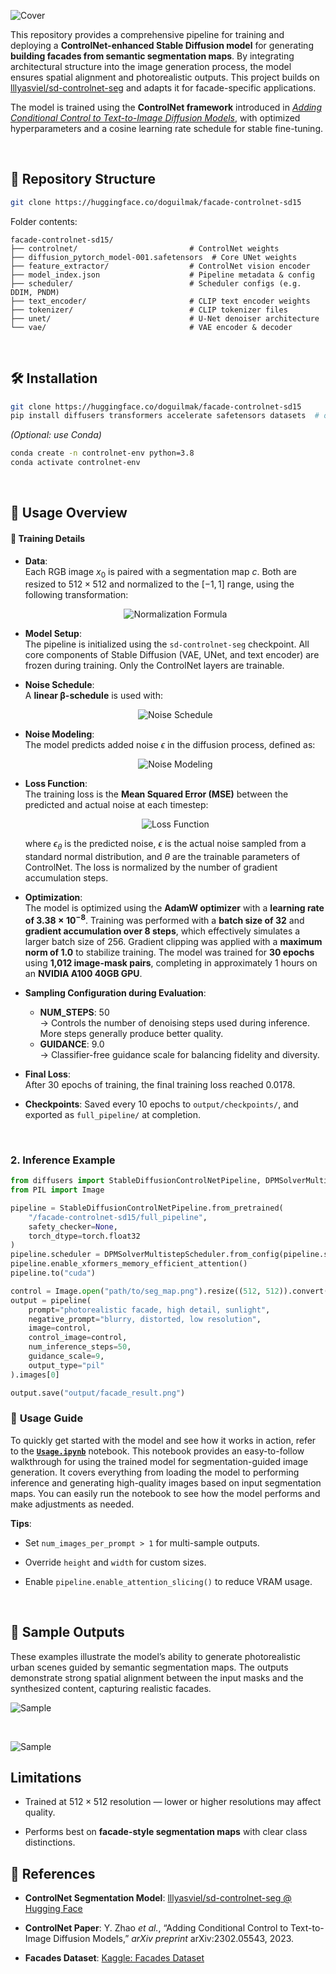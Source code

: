 
![Cover](/assets/cover.png)

This repository provides a comprehensive pipeline for training and deploying a **ControlNet-enhanced Stable Diffusion model** for generating **building facades from semantic segmentation maps**. By integrating architectural structure into the image generation process, the model ensures spatial alignment and photorealistic outputs. This project builds on [lllyasviel/sd-controlnet-seg](https://huggingface.co/lllyasviel/sd-controlnet-seg) and adapts it for facade-specific applications.

The model is trained using the **ControlNet framework** introduced in [_Adding Conditional Control to Text-to-Image Diffusion Models_](https://arxiv.org/abs/2302.05543), with optimized hyperparameters and a cosine learning rate schedule for stable fine-tuning.

<br>

## 📂 Repository Structure

```bash
git clone https://huggingface.co/doguilmak/facade-controlnet-sd15
```

Folder contents:

```
facade-controlnet-sd15/
├── controlnet/                         # ControlNet weights
├── diffusion_pytorch_model-001.safetensors  # Core UNet weights
├── feature_extractor/                  # ControlNet vision encoder
├── model_index.json                    # Pipeline metadata & config
├── scheduler/                          # Scheduler configs (e.g. DDIM, PNDM)
├── text_encoder/                       # CLIP text encoder weights
├── tokenizer/                          # CLIP tokenizer files
├── unet/                               # U-Net denoiser architecture
└── vae/                                # VAE encoder & decoder

```

<br>

## 🛠️ Installation

```bash
git clone https://huggingface.co/doguilmak/facade-controlnet-sd15
pip install diffusers transformers accelerate safetensors datasets  # optional
```

_(Optional: use Conda)_

```bash
conda create -n controlnet-env python=3.8
conda activate controlnet-env
```

<br>

## 🚀 Usage Overview


#### 🧾 Training Details

- **Data**:  
  Each RGB image $x_0$ is paired with a segmentation map $c$. Both are resized to $512 \times 512$ and normalized to the $[-1, 1]$ range, using the following transformation:

  <p align="center">
      <img src="https://quicklatex.com/cache3/17/ql_c6e5f5931464c654a08192ba803aeb17_l3.png" alt="Normalization Formula">
  </p>

- **Model Setup**:  
  The pipeline is initialized using the `sd-controlnet-seg` checkpoint. All core components of Stable Diffusion (VAE, UNet, and text encoder) are frozen during training. Only the ControlNet layers are trainable.

- **Noise Schedule**:  
  A **linear β-schedule** is used with:

  <p align="center">
      <img src="https://quicklatex.com/cache3/de/ql_22ba62b963482b4bf42f2301467e9bde_l3.png" alt="Noise Schedule">
  </p>

- **Noise Modeling**:  
  The model predicts added noise $\epsilon$ in the diffusion process, defined as:

  <p align="center">
      <img src="https://quicklatex.com/cache3/cf/ql_a88fb8e1286e4469485772e48750d1cf_l3.png" alt="Noise Modeling">
  </p>

- **Loss Function**:  
  The training loss is the **Mean Squared Error (MSE)** between the predicted and actual noise at each timestep:

  <p align="center">
      <img src="https://quicklatex.com/cache3/ca/ql_5fadb370c243b362b47e6e21c163e7ca_l3.png" alt="Loss Function">
  </p>

  where $\epsilon_\theta$ is the predicted noise, $\epsilon$ is the actual noise sampled from a standard normal distribution, and $\theta$ are the trainable parameters of ControlNet. The loss is normalized by the number of gradient accumulation steps.

- **Optimization**:  
  The model is optimized using the **AdamW optimizer** with a **learning rate of $3.38 \times 10^{-8}$**. Training was performed with a **batch size of 32** and **gradient accumulation over 8 steps**, which effectively simulates a larger batch size of 256. Gradient clipping was applied with a **maximum norm of 1.0** to stabilize training. The model was trained for **30 epochs** using **1,012 image-mask pairs**, completing in approximately 1 hours on an **NVIDIA A100 40GB GPU**.

- **Sampling Configuration during Evaluation**:
  - **NUM_STEPS**: 50  
    → Controls the number of denoising steps used during inference. More steps generally produce better quality.
  - **GUIDANCE**: 9.0  
    → Classifier-free guidance scale for balancing fidelity and diversity.

- **Final Loss**:  
  After 30 epochs of training, the final training loss reached $0.0178$.
  
-   **Checkpoints**: Saved every $10$ epochs to `output/checkpoints/`, and exported as `full_pipeline/` at completion.

<br>

### 2. Inference Example

```python
from diffusers import StableDiffusionControlNetPipeline, DPMSolverMultistepScheduler
from PIL import Image

pipeline = StableDiffusionControlNetPipeline.from_pretrained(
    "/facade-controlnet-sd15/full_pipeline",
    safety_checker=None,
    torch_dtype=torch.float32
)
pipeline.scheduler = DPMSolverMultistepScheduler.from_config(pipeline.scheduler.config)
pipeline.enable_xformers_memory_efficient_attention()
pipeline.to("cuda")

control = Image.open("path/to/seg_map.png").resize((512, 512)).convert("RGB")
output = pipeline(
    prompt="photorealistic facade, high detail, sunlight",
    negative_prompt="blurry, distorted, low resolution",
    image=control,
    control_image=control,
    num_inference_steps=50,
    guidance_scale=9,
    output_type="pil"
).images[0]

output.save("output/facade_result.png")

```

### 📄 **Usage Guide**  
To quickly get started with the model and see how it works in action, refer to the [**`Usage.ipynb`**](/usage/Usage.ipynb) notebook. This notebook provides an easy-to-follow walkthrough for using the trained model for segmentation-guided image generation. It covers everything from loading the model to performing inference and generating high-quality images based on input segmentation maps. You can easily run the notebook to see how the model performs and make adjustments as needed.

**Tips**:

-   Set `num_images_per_prompt > 1` for multi-sample outputs.
    
-   Override `height` and `width` for custom sizes.
    
-   Enable `pipeline.enable_attention_slicing()` to reduce VRAM usage.

<br>

## 📸 Sample Outputs

These examples illustrate the model’s ability to generate photorealistic urban scenes guided by semantic segmentation maps. The outputs demonstrate strong spatial alignment between the input masks and the synthesized content, capturing realistic facades.

![Sample](/samples/samples_30.png)

<br>

![Sample](usage/inference.png)

## Limitations

-   Trained at $512 \times 512$ resolution — lower or higher resolutions may affect quality.
    
-   Performs best on **facade-style segmentation maps** with clear class distinctions.
    

## 📖 References

-   **ControlNet Segmentation Model**: [lllyasviel/sd-controlnet-seg @ Hugging Face](https://huggingface.co/lllyasviel/sd-controlnet-seg)
    
-   **ControlNet Paper**: Y. Zhao _et al._, “Adding Conditional Control to Text-to-Image Diffusion Models,” _arXiv preprint_ arXiv:2302.05543, 2023.
    
-   **Facades Dataset**: [Kaggle: Facades Dataset](https://www.kaggle.com/datasets/balraj98/facades-dataset)
